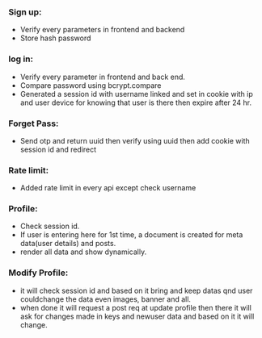 ### Sign up:
 - Verify every parameters in frontend and backend
 - Store hash password

### log in:
 - Verify every parameter in frontend and back end.
 - Compare password using bcrypt.compare
 - Generated a session id with username linked and set in cookie with ip and user device for knowing that user is there then expire after 24 hr.

 ### Forget Pass:
 - Send otp and return uuid then verify using uuid then add cookie with session id and redirect

 ### Rate limit:
 - Added rate limit in every api except check username

 ### Profile:
 - Check session id.
 - If user is entering here for 1st time, a document is created for meta data(user details) and posts.
 - render all data and show dynamically.

 ### Modify Profile:
 - it will check session id and based on it bring and keep datas qnd user couldchange the data even images, banner and all.
 - when done it will request a post req at update profile then there it will ask for changes made in keys and newuser data and based on it it will change.